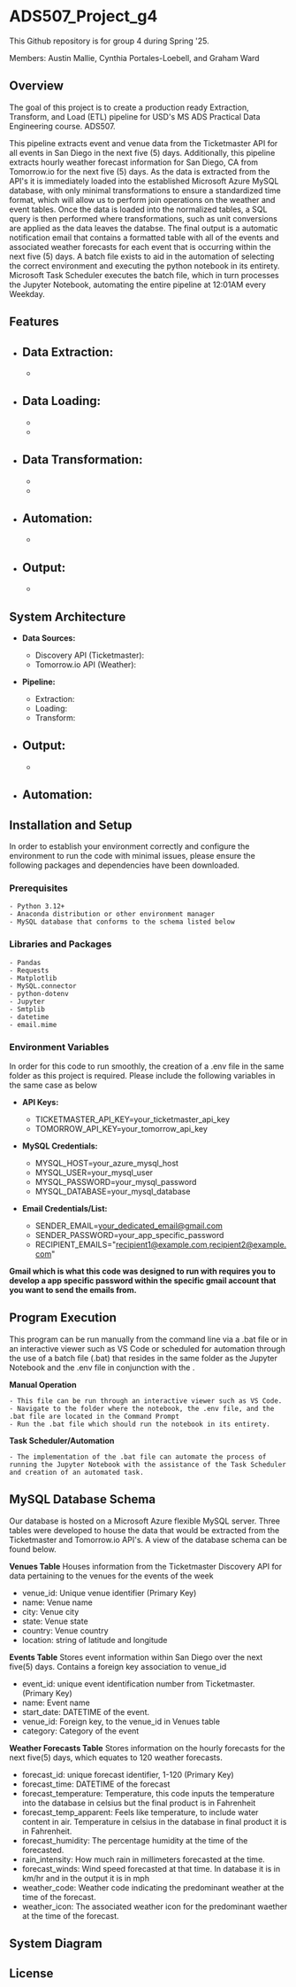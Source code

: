 # ADS507_Project_g4
 This Github repository is for group 4 during Spring '25. 

 Members: Austin Mallie, Cynthia Portales-Loebell, and Graham Ward


## Overview
The goal of this project is to create a production ready Extraction, Transform, and Load (ETL) pipeline for USD's MS ADS Practical Data Engineering course. ADS507.

This pipeline extracts event and venue data from the Ticketmaster API for all events in San Diego in the next five (5) days. Additionally, this pipeline extracts hourly weather forecast information for San Diego, CA from Tomorrow.io for the next five (5) days.
As the data is extracted from the API's it is immediately loaded into the established Microsoft Azure MySQL database, with only minimal transformations to ensure a standardized time format, which will allow us to perform join operations on the weather and event tables. Once the data is loaded into the normalized tables, a SQL query is then performed where transformations, such as unit conversions are applied as the data leaves the databse. The final output is a automatic notification email that contains a formatted table with all of the events and associated weather forecasts for each event that is occurring within the next five (5) days. A batch file exists to aid in the automation of selecting the correct environment and executing the python notebook in its entirety. Microsoft Task Scheduler executes the batch file, which in turn processes the Jupyter Notebook, automating the entire pipeline at 12:01AM every Weekday.

## Features
- **Data Extraction:**
    -
    -

- **Data Loading:**
    -
    -
    -

- **Data Transformation:**
    -
    -
    -

- **Automation:**
    -
    - 

- **Output:**
    -
    -

## System Architecture

- **Data Sources:**
    - Discovery API (Ticketmaster): 
    - Tomorrow.io API (Weather):

- **Pipeline:**
    - Extraction:
    - Loading:
    - Transform: 

- **Output:**
    -
    -

- **Automation:**
    -


## Installation and Setup
In order to establish your environment correctly and configure the environment to run the code with minimal issues, please ensure the following packages and dependencies have been downloaded.

### Prerequisites
    - Python 3.12+
    - Anaconda distribution or other environment manager
    - MySQL database that conforms to the schema listed below

### Libraries and Packages
    - Pandas
    - Requests
    - Matplotlib
    - MySQL.connector
    - python-dotenv
    - Jupyter
    - Smtplib
    - datetime
    - email.mime

### Environment Variables
In order for this code to run smoothly, the creation of a .env file in the same folder as this project is required. Please include the following variables in the same case as below
- **API Keys:**
    - TICKETMASTER_API_KEY=your_ticketmaster_api_key
    - TOMORROW_API_KEY=your_tomorrow_api_key

- **MySQL Credentials:**
    - MYSQL_HOST=your_azure_mysql_host
    - MYSQL_USER=your_mysql_user
    - MYSQL_PASSWORD=your_mysql_password
    - MYSQL_DATABASE=your_mysql_database

- **Email Credentials/List:**
    - SENDER_EMAIL=your_dedicated_email@gmail.com
    - SENDER_PASSWORD=your_app_specific_password
    - RECIPIENT_EMAILS="recipient1@example.com,recipient2@example.com"

**Gmail which is what this code was designed to run with requires you to develop a app specific password within the specific gmail account that you want to send the emails from.**

## Program Execution
This program can be run manually from the command line via a .bat file or in an interactive viewer such as VS Code or scheduled for automation through the use of a batch file (.bat) that resides in the same folder as the Jupyter Notebook and the .env file in conjunction with the .

**Manual Operation**

    - This file can be run through an interactive viewer such as VS Code.
    - Navigate to the folder where the notebook, the .env file, and the .bat file are located in the Command Prompt
    - Run the .bat file which should run the notebook in its entirety.

**Task Scheduler/Automation**

    - The implementation of the .bat file can automate the process of running the Jupyter Notebook with the assistance of the Task Scheduler and creation of an automated task.

## MySQL Database Schema
Our database is hosted on a Microsoft Azure flexible MySQL server. Three tables were developed to house the data that would be extracted from the Ticketmaster and Tomorrow.io API's. A view of the database schema can be found below.

**Venues Table**
Houses information from the Ticketmaster Discovery API for data pertaining to the venues for the events of the week
- venue_id: Unique venue identifier (Primary Key)
- name: Venue name
- city: Venue city
- state: Venue state
- country: Venue country
- location: string of latitude and longitude

**Events Table**
Stores event information within San Diego over the next five(5) days. Contains a foreign key association to venue_id
- event_id: unique event identification number from Ticketmaster. (Primary Key)
- name: Event name
- start_date: DATETIME of the event.
- venue_id: Foreign key, to the venue_id in Venues table
- category: Category of the event

**Weather Forecasts Table**
Stores information on the hourly forecasts for the next five(5) days, which equates to 120 weather forecasts.
- forecast_id: unique forecast identifier, 1-120 (Primary Key)
- forecast_time: DATETIME of the forecast
- forecast_temperature: Temperature, this code inputs the temperature into the database in celsius but the final product is in Fahrenheit
- forecast_temp_apparent: Feels like temperature, to include water content in air. Temperature in celsius in the database in final product it is in Fahrenheit.
- forecast_humidity: The percentage humidity at the time of the forecasted.
- rain_intensity: How much rain in millimeters forecasted at the time.
- forecast_winds: Wind speed forecasted at that time. In database it is in km/hr and in the output it is in mph
- weather_code: Weather code indicating the predominant weather at the time of the forecast.
- weather_icon: The associated weather icon for the predominant waether at the time of the forecast.

## System Diagram


## License

## 